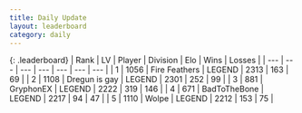 ```yaml
---
title: Daily Update
layout: leaderboard
category: daily
---
```


{: .leaderboard}
| Rank | LV | Player | Division | Elo | Wins | Losses |
| --- | --- | --- | --- | --- | --- | --- |
| <span data-change="0">1</span> | 1056 | <span title="ID: 357425">Fire Feathers</span> | LEGEND | <span data-change="0">2313</span> | <span data-change="0">163</span> | <span data-change="0">69</span> |
| <span data-change="0">2</span> | 1108 | <span title="ID: 203132">Dregun is gay</span> | LEGEND | <span data-change="32">2301</span> | <span data-change="20">252</span> | <span data-change="3">99</span> |
| <span data-change="2">3</span> | 881 | <span title="ID: 315148">GryphonEX</span> | LEGEND | <span data-change="37">2222</span> | <span data-change="15">319</span> | <span data-change="4">146</span> |
| <span data-change="5">4</span> | 671 | <span title="ID: 391169">BadToTheBone</span> | LEGEND | <span data-change="63">2217</span> | <span data-change="13">94</span> | <span data-change="2">47</span> |
| <span data-change="-2">5</span> | 1110 | <span title="ID: 204953">Wolpe</span> | LEGEND | <span data-change="-28">2212</span> | <span data-change="15">153</span> | <span data-change="7">75</span> |